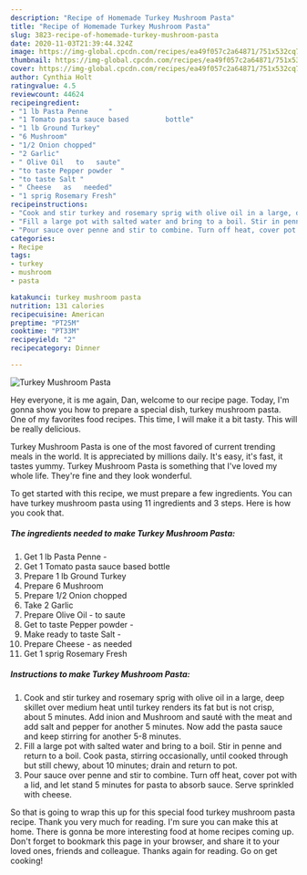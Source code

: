 ```yaml
---
description: "Recipe of Homemade Turkey Mushroom Pasta"
title: "Recipe of Homemade Turkey Mushroom Pasta"
slug: 3823-recipe-of-homemade-turkey-mushroom-pasta
date: 2020-11-03T21:39:44.324Z
image: https://img-global.cpcdn.com/recipes/ea49f057c2a64871/751x532cq70/turkey-mushroom-pasta-recipe-main-photo.jpg
thumbnail: https://img-global.cpcdn.com/recipes/ea49f057c2a64871/751x532cq70/turkey-mushroom-pasta-recipe-main-photo.jpg
cover: https://img-global.cpcdn.com/recipes/ea49f057c2a64871/751x532cq70/turkey-mushroom-pasta-recipe-main-photo.jpg
author: Cynthia Holt
ratingvalue: 4.5
reviewcount: 44624
recipeingredient:
- "1 lb Pasta Penne     "
- "1 Tomato pasta sauce based         bottle"
- "1 lb Ground Turkey"
- "6 Mushroom"
- "1/2 Onion chopped"
- "2 Garlic"
- " Olive Oil   to   saute"
- "to taste Pepper powder  "
- "to taste Salt "
- " Cheese   as   needed"
- "1 sprig Rosemary Fresh"
recipeinstructions:
- "Cook and stir turkey and rosemary sprig with olive oil in a large, deep skillet over medium heat until turkey renders its fat but is not crisp, about 5 minutes. Add inion and Mushroom and sauté with the meat and add salt and pepper for another 5 minutes. Now add the pasta sauce and keep stirring for another 5-8 minutes."
- "Fill a large pot with salted water and bring to a boil. Stir in penne and return to a boil. Cook pasta, stirring occasionally, until cooked through but still chewy, about 10 minutes; drain and return to pot."
- "Pour sauce over penne and stir to combine. Turn off heat, cover pot with a lid, and let stand 5 minutes for pasta to absorb sauce. Serve sprinkled with cheese."
categories:
- Recipe
tags:
- turkey
- mushroom
- pasta

katakunci: turkey mushroom pasta 
nutrition: 131 calories
recipecuisine: American
preptime: "PT25M"
cooktime: "PT33M"
recipeyield: "2"
recipecategory: Dinner

---
```



![Turkey Mushroom Pasta](https://img-global.cpcdn.com/recipes/ea49f057c2a64871/751x532cq70/turkey-mushroom-pasta-recipe-main-photo.jpg)

Hey everyone, it is me again, Dan, welcome to our recipe page. Today, I'm gonna show you how to prepare a special dish, turkey mushroom pasta. One of my favorites food recipes. This time, I will make it a bit tasty. This will be really delicious.

Turkey Mushroom Pasta is one of the most favored of current trending meals in the world. It is appreciated by millions daily. It's easy, it's fast, it tastes yummy. Turkey Mushroom Pasta is something that I've loved my whole life. They're fine and they look wonderful.




To get started with this recipe, we must prepare a few ingredients. You can have turkey mushroom pasta using 11 ingredients and 3 steps. Here is how you cook that.

<!--inarticleads1-->

##### The ingredients needed to make Turkey Mushroom Pasta:

1. Get 1 lb Pasta Penne     -
1. Get 1 Tomato pasta sauce based         bottle
1. Prepare 1 lb Ground Turkey
1. Prepare 6 Mushroom
1. Prepare 1/2 Onion chopped
1. Take 2 Garlic
1. Prepare  Olive Oil -  to   saute
1. Get to taste Pepper powder  -
1. Make ready to taste Salt -
1. Prepare  Cheese -  as   needed
1. Get 1 sprig Rosemary Fresh




<!--inarticleads2-->

##### Instructions to make Turkey Mushroom Pasta:

1. Cook and stir turkey and rosemary sprig with olive oil in a large, deep skillet over medium heat until turkey renders its fat but is not crisp, about 5 minutes. Add inion and Mushroom and sauté with the meat and add salt and pepper for another 5 minutes. Now add the pasta sauce and keep stirring for another 5-8 minutes.
1. Fill a large pot with salted water and bring to a boil. Stir in penne and return to a boil. Cook pasta, stirring occasionally, until cooked through but still chewy, about 10 minutes; drain and return to pot.
1. Pour sauce over penne and stir to combine. Turn off heat, cover pot with a lid, and let stand 5 minutes for pasta to absorb sauce. Serve sprinkled with cheese.




So that is going to wrap this up for this special food turkey mushroom pasta recipe. Thank you very much for reading. I'm sure you can make this at home. There is gonna be more interesting food at home recipes coming up. Don't forget to bookmark this page in your browser, and share it to your loved ones, friends and colleague. Thanks again for reading. Go on get cooking!
